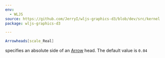 ```yaml
---
env:
  - WLJS
source: https://github.com/JerryI/wljs-graphics-d3/blob/dev/src/kernel.js
package: wljs-graphics-d3

---
```

```mathematica
Arrowheads[scale_Real]
```

specifies an absolute side of an [Arrow](frontend/Reference/Graphics3D/Arrow.md) head. The default value is `0.04` 